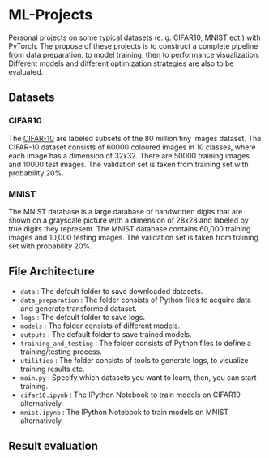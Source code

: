 # ML-Projects
Personal projects on some typical datasets (e. g. CIFAR10, MNIST ect.) with PyTorch. The propose of these projects is to construct a complete pipeline from data preparation, to model training, then to performance visualization. Different models and different optimization strategies are also to be evaluated. 

## Datasets
### CIFAR10
The [CIFAR-10](https://www.cs.toronto.edu/~kriz/cifar.html) are labeled subsets of the 80 million tiny images dataset. The CIFAR-10 dataset consists of 60000 coloured images in 10 classes, where each image has a dimension of 32x32. There are 50000 training images and 10000 test images. The validation set is taken from training set with probability 20%.

### MNIST
The MNIST database is a large database of handwritten digits that are shown on a grayscale picture with a dimension of 28x28 and labeled by true digits they represent. The MNIST database contains 60,000 training images and 10,000 testing images. The validation set is taken from training set with probability 20%.

## File Architecture
* `data` : The default folder to save downloaded datasets.
* `data_preparation` : The folder consists of Python files to acquire data and generate transformed dataset.
* `logs` : The default folder to save logs.
* `models` : The folder consists of different models. 
* `outputs` : The default folder to save trained models.
* `training_and_testing` : The folder consists of Python files to define a training/testing process.
* `utilities` : The folder consists of tools to generate logs, to visualize training results etc.
* `main.py` : Specify which datasets you want to learn, then, you can start training.
* `cifar10.ipynb` : The IPython Notebook to train models on CIFAR10 alternatively.
* `mnist.ipynb` : The IPython Notebook to train models on MNIST alternatively.

## Result evaluation
